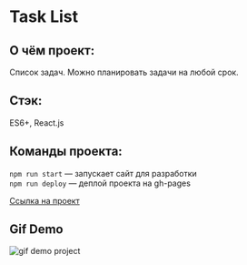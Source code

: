 # Task List
## О чём проект:
Список задач. Можно планировать задачи на любой срок.

## Стэк: 
ES6+, React.js 

## Команды проекта:
`npm run start` — запускает сайт для разработки <br>
`npm run deploy` — деплой проекта на gh-pages

[Ссылка на проект]([https://futurecatf.github.io/test-for-future](https://denis-ostapenko.github.io/TaskList/))

## Gif Demo
![gif demo project](http://g.recordit.co/Fq1pr87NQo.gif)
